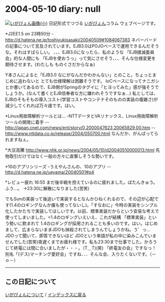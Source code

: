 2004-05-10 diary: null
=====================================================================================================
[![いがぴょん画像(小)](https://igapyon.github.io/diary/images/iga200306s.jpg "いがぴょん")](https://igapyon.github.io/diary/memo/memoigapyon.html) 日記形式でつづる [いがぴょん](https://igapyon.github.io/diary/memo/memoigapyon.html)コラム ウェブページです。

*J2EE1.5 on 23時50分
-http://d.hatena.ne.jp/toshiyukisasaki/20040509#1084067383
ネバーバードの記事について言及されています。EJB3.0はPOJOベースで運用できるんだそうな。それはすばらしい。
、、、EJB3.0になったら、私のような 「EJB撲滅委員会」的な人間にも 「EJBを使おうっ」って気にさせそう、、、そんな仕様変更を期待させます。(わたしも ものぐさだからなぁ)

Y本さんによると「EJB3.0 なにがなんだかわかんない」とのこと。ちょっとまじめに追わないと とても仕様理解は困難そうです。
IoCベースになってナニガシとか書いてあるので、EJB側がSpringのタグイに「ヒヨってみた」感が強そうでしょうか。(なんて書くとEJB信奉者な方に嫌われそうですなぁ…) 私としては、EJBのそもそもの導入コスト(学習コストやコンテナそのものの実装の複雑さ)が減少してくれれば万々歳です。はい。

*Linux用故障解析ツールとは…
-NTTデータとVAリナックス、Linux用故障解析ツールの開発に着手
--http://japan.cnet.com/news/ent/story/0,2000047623,20065829,00.htm
--http://www.nttdata.co.jp/release/2004/050700.html
なんだか、がんばってられますねぇ。

*大豆高騰
http://www.nhk.or.jp/news/2004/05/10/d20040510000013.html
先物取引だけではなく一般の方々に直撃しそうな勢いです。

*10のアプリシリーズ
-うえやんさんの、10のアプリ
--http://d.hatena.ne.jp/ueyama/20040501#p4

*レビュー疲れ
16:55 まだ後半戦を控えているのに疲れました。ばたんきゅう。ふう…。
→23:30に解散になりました(苦笑)

でもSunの実装って後追いで実装するとなんかひねくれるので、その辺が心配です(1.4のロギングなんか誰も使ってないし)。「すなおに」今時の実装をシンプル化したかたちで実装してほしいです。以前、標準実装だからという安易な考えで使ってしまいました。<1.4のロギングいえいえ、これが結構 「標準実装」という勢いに飲まれて 1.4のロギングが採用されることも多いのです。はい。はじめまして、広まらないままJDOも抹殺されてしまうんでしょうかね。う゛っ… JDOって聞いて、即答できないほど JDOという単語が私の中に染みこんでいませんでした(苦笑)夜遅くまでお疲れ様です。私も23:30まで仕事でした。かろうじて終電には間に合いましたが・・・。（T＿T)(笑) 「終電友の会」ですなっ！別名「(デス)マーチング愛好会」ですね．．．そんな会、入りたくないです。（－ｏ－）


----------------------------------------------------------------------------------------------------

## この日記について
[いがぴょんについて](http://www.igapyon.jp/igapyon/diary/memo/memoigapyon.html) / [インデックスに戻る](https://igapyon.github.io/diary/idxall.html)
